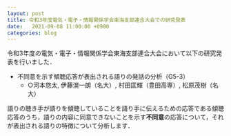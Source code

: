 ```yaml
---
layout: post
title: 令和3年度電気・電子・情報関係学会東海支部連合大会での研究発表
date:   2021-09-08 11:00:00 +0900
categories: blog
---
```


令和3年度の電気・電子・情報関係学会東海支部連合大会において以下の研究発表を行いました．

- 不同意を示す傾聴応答が表出される語りの発話の分析（G5-3）
  - ○河本悠太, 伊藤滉一朗（名大）, 村田匡輝（豊田高専）, 松原茂樹（名大）

語りの聴き手が語りを傾聴していることを語り手に伝えるための応答である傾聴応答のうち，語りの内容に同意できないことを示す**不同意**の応答について，それが表出される語りの特徴について分析します．
